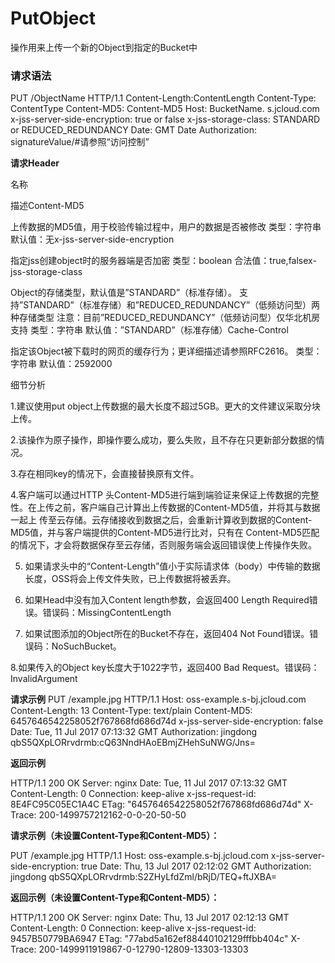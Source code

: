 # **PutObject**

操作用来上传一个新的Object到指定的Bucket中

### **请求语法**

PUT /ObjectName HTTP/1.1
Content-Length:ContentLength
Content-Type: ContentType
Content-MD5: Content-MD5
Host: BucketName. s.jcloud.com
x-jss-server-side-encryption: true or false
x-jss-storage-class: STANDARD or REDUCED_REDUNDANCY
Date: GMT Date
Authorization: signatureValue/#请参照“访问控制”

**请求Header**

名称

描述Content-MD5

上传数据的MD5值，用于校验传输过程中，用户的数据是否被修改
类型：字符串
默认值：无x-jss-server-side-encryption

指定jss创建object时的服务器端是否加密
类型：boolean
合法值：true,falsex-jss-storage-class

Object的存储类型，默认值是”STANDARD”（标准存储）。
支持”STANDARD”（标准存储）和”REDUCED_REDUNDANCY”（低频访问型）两种存储类型
注意：目前”REDUCED_REDUNDANCY”（低频访问型）仅华北机房支持
类型：字符串
默认值：”STANDARD”（标准存储）Cache-Control

指定该Object被下载时的网页的缓存行为；更详细描述请参照RFC2616。
类型：字符串
默认值：2592000

细节分析

1.建议使用put object上传数据的最大长度不超过5GB。更大的文件建议采取分块上传。

2.该操作为原子操作，即操作要么成功，要么失败，且不存在只更新部分数据的情况。

3.存在相同key的情况下，会直接替换原有文件。

4.客户端可以通过HTTP 头Content-MD5进行端到端验证来保证上传数据的完整性。在上传之前，客户端自己计算出上传数据的Content-MD5值，并将其与数据一起上 传至云存储。云存储接收到数据之后，会重新计算收到数据的Content-MD5值，并与客户端提供的Content-MD5进行比对，只有在 Content-MD5匹配的情况下，才会将数据保存至云存储，否则服务端会返回错误使上传操作失败。

5. 如果请求头中的“Content-Length”值小于实际请求体（body）中传输的数据长度，OSS将会上传文件失败，已上传数据将被丢弃。

6. 如果Head中没有加入Content length参数，会返回400 Length Required错误。错误码：MissingContentLength

7. 如果试图添加的Object所在的Bucket不存在，返回404 Not Found错误。错误码：NoSuchBucket。

8.如果传入的Object key长度大于1022字节，返回400 Bad Request。错误码：InvalidArgument

**请求示例**
PUT /example.jpg HTTP/1.1
Host: oss-example.s-bj.jcloud.com
Content-Length: 13
Content-Type: text/plain
Content-MD5: 6457646542258052f767868fd686d74d
x-jss-server-side-encryption: false
Date: Tue, 11 Jul 2017 07:13:32 GMT
Authorization: jingdong qbS5QXpLORrvdrmb:cQ63NndHAoEBmjZHehSuNWG/Jns=

**返回示例**

HTTP/1.1 200 OK
Server: nginx
Date: Tue, 11 Jul 2017 07:13:32 GMT
Content-Length: 0
Connection: keep-alive
x-jss-request-id: 8E4FC95C05EC1A4C
ETag: "6457646542258052f767868fd686d74d"
X-Trace: 200-1499757212162-0-0-20-50-50

**请求示例（未设置Content-Type和Content-MD5）：**

PUT /example.jpg HTTP/1.1
Host: oss-example.s-bj.jcloud.com
x-jss-server-side-encryption: true
Date: Thu, 13 Jul 2017 02:12:02 GMT
Authorization: jingdong qbS5QXpLORrvdrmb:S2ZHyLfdZml/bRjD/TEQ+ftJXBA=

**返回示例（未设置Content-Type和Content-MD5）：**

HTTP/1.1 200 OK
Server: nginx
Date: Thu, 13 Jul 2017 02:12:13 GMT
Content-Length: 0
Connection: keep-alive
x-jss-request-id: 9457B50779BA6947
ETag: "77abd5a162ef88440102129fffbb404c"
X-Trace: 200-1499911919867-0-12790-12809-13303-13303